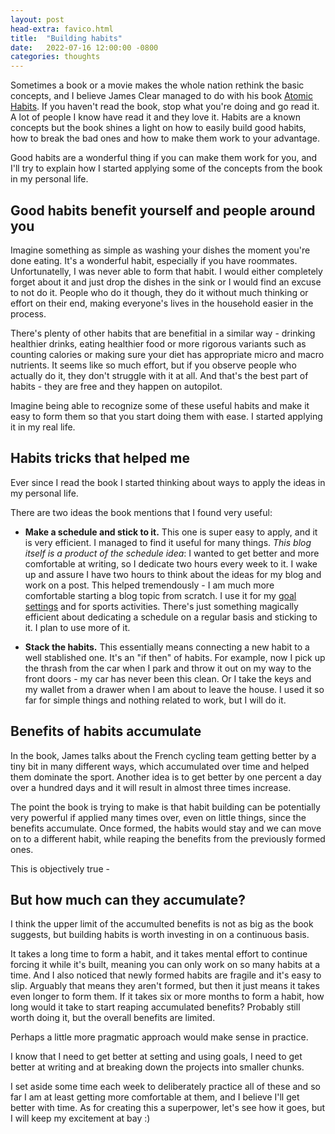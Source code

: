 ```yaml
---
layout: post
head-extra: favico.html
title:  "Building habits"
date:   2022-07-16 12:00:00 -0800
categories: thoughts
---
```


Sometimes a book or a movie makes the whole nation rethink the basic concepts, and I believe James Clear managed to do with his book [Atomic Habits](https://jamesclear.com/atomic-habits). 
If you haven't read the book, stop what you're doing and go read it. A lot of people I know have read it and they love it.
Habits are a known concepts but the book shines a light on how to easily build good habits, how to break the bad ones and how to make them work to your advantage. 

Good habits are a wonderful thing if you can make them work for you, and I'll try to explain how I started applying some of the concepts from the book in my personal life.

## Good habits benefit yourself and people around you

Imagine something as simple as washing your dishes the moment you're done eating. It's a wonderful habit, especially if you have roommates. Unfortunatelly, I was never able to form that habit. I would either completely forget about it and just drop the dishes in the sink or I would find an excuse to not do it. People who do it though, they do it without much thinking or effort on their end, making everyone's lives in the household easier in the process.

There's plenty of other habits that are benefitial in a similar way - drinking healthier drinks, eating healthier food or more rigorous variants such as counting calories or making sure your diet has appropriate micro and macro nutrients. It seems like so much effort, but if you observe people who actually do it, they don't struggle with it at all. And that's the best part of habits - they are free and they happen on autopilot.

Imagine being able to recognize some of these useful habits and make it easy to form them so that you start doing them with ease. I started applying it in my real life.
<!--
The Atomic Habits book goes into details on how to form these and I highly recommend going through them. 
-->

## Habits tricks that helped me

Ever since I read the book I started thinking about ways to apply the ideas in my personal life.

There are two ideas the book mentions that I found very useful:
- **Make a schedule and stick to it.** This one is super easy to apply, and it is very efficient. I managed to find it useful for many things. *This blog itself is a product of the schedule idea*: I wanted to get better and more comfortable at writing, so I dedicate two hours every week to it. I wake up and assure I have two hours to think about the ideas for my blog and work on a post. This helped tremendously - I am much more comfortable starting a blog topic from scratch. I use it for my [goal settings](goal-settings.html) and for sports activities. There's just something magically efficient about dedicating a schedule on a regular basis and sticking to it. I plan to use more of it.

- **Stack the habits.** This essentially means connecting a new habit to a well stablished one. It's an "if then" of habits. For example, now I pick up the thrash from the car when I park and throw it out on my way to the front doors - my car has never been this clean. Or I take the keys and my wallet from a drawer when I am about to leave the house. I used it so far for simple things and nothing related to work, but I will do it.


## Benefits of habits accumulate

In the book, James talks about the French cycling team getting better by a tiny bit in many different ways, which accumulated over time and helped them dominate the sport. Another idea is to get better by one percent a day over a hundred days and it will result in almost three times increase.

The point the book is trying to make is that habit building can be potentially very powerful if applied many times over, even on little things, since the benefits accumulate. Once formed, the habits would stay and we can move on to a different habit, while reaping the benefits from the previously formed ones.

This is objectively true - 

## But how much can they accumulate?

I think the upper limit of the accumulted benefits is not as big as the book suggests, but building habits is worth investing in on a continuous basis.

It takes a long time to form a habit, and it takes mental effort to continue forcing it while it's built, meaning you can only work on so many habits at a time. And I also noticed that newly formed habits are fragile and it's easy to slip. Arguably that means they aren't formed, but then it just means it takes even longer to form them. If it takes six or more months to form a habit, how long would it take to start reaping accumulated benefits? Probably still worth doing it, but the overall benefits are limited.

Perhaps a little more pragmatic approach would make sense in practice.

I know that I need to get better at setting and using goals, I need to get better at writing and at breaking down the projects into smaller chunks. 

I set aside some time each week to deliberately practice all of these and so far I am at least getting more comfortable at them, and I believe I'll get better with time. As for creating this a superpower, let's see how it goes, but I will keep my excitement at bay :) 

